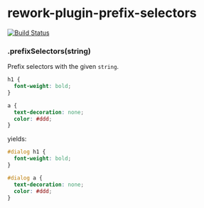 rework-plugin-prefix-selectors
====================

[![Build Status](https://travis-ci.org/reworkcss/rework-plugin-prefix-selectors.png)](https://travis-ci.org/reworkcss/rework-plugin-prefix-selectors)

### .prefixSelectors(string)

Prefix selectors with the given `string`.

```css
h1 {
  font-weight: bold;
}

a {
  text-decoration: none;
  color: #ddd;
}
```

yields:

```css
#dialog h1 {
  font-weight: bold;
}

#dialog a {
  text-decoration: none;
  color: #ddd;
}
```
